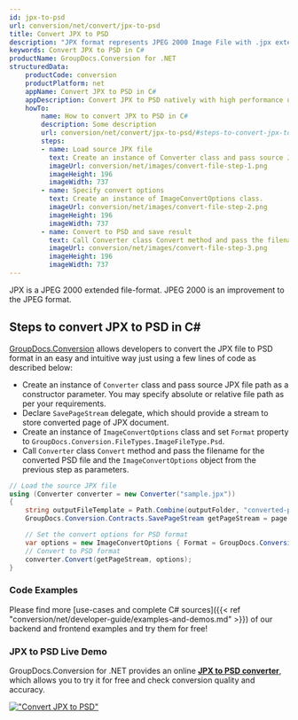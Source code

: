 ```yaml
---
id: jpx-to-psd
url: conversion/net/convert/jpx-to-psd
title: Convert JPX to PSD
description: "JPX format represents JPEG 2000 Image File with .jpx extension. Learn how to convert JPX to PSD file programmatically in C# language using GroupDocs.Conversion for .NET library."
keywords: Convert JPX to PSD in C#
productName: GroupDocs.Conversion for .NET
structuredData:
    productCode: conversion
    productPlatform: net
    appName: Convert JPX to PSD in C#
    appDescription: Convert JPX to PSD natively with high performance using C# language and server side GroupDocs.Conversion for .NET APIs, without the use of any software like Microsoft or Open Office.
    howTo:
        name: How to convert JPX to PSD in C# 
        description: Some description
        url: conversion/net/convert/jpx-to-psd/#steps-to-convert-jpx-to-psd-in-c
        steps:
        - name: Load source JPX file 
          text: Create an instance of Converter class and pass source JPX file path as a constructor parameter. You may specify absolute or relative file path as per your requirements. 
          imageUrl: conversion/net/images/convert-file-step-1.png
          imageHeight: 196
          imageWidth: 737
        - name: Specify convert options 
          text: Create an instance of ImageConvertOptions class.
          imageUrl: conversion/net/images/convert-file-step-2.png
          imageHeight: 196
          imageWidth: 737
        - name: Convert to PSD and save result 
          text: Call Converter class Convert method and pass the filename for the converted HTML file and the ImageConvertOptions object from the previous step as parameters.
          imageUrl: conversion/net/images/convert-file-step-3.png
          imageHeight: 196
          imageWidth: 737
---
```


JPX is a JPEG 2000 extended file-format. JPEG 2000 is an improvement to the JPEG format.

## Steps to convert JPX to PSD in C#

[GroupDocs.Conversion](https://products.groupdocs.com/conversion/net) allows developers to convert the JPX file to PSD format in an easy and intuitive way just using a few lines of code as described below:

* Create an instance of `Converter` class and pass source JPX file path as a constructor parameter. You may specify absolute or relative file path as per your requirements. 
* Declare `SavePageStream` delegate, which should provide a stream to store converted page of JPX document.
* Create an instance of `ImageConvertOptions` class and set `Format` property to `GroupDocs.Conversion.FileTypes.ImageFileType.Psd`.
* Call `Converter` class `Convert` method and pass the filename for the converted PSD file and the `ImageConvertOptions` object from the previous step as parameters.

```csharp
// Load the source JPX file
using (Converter converter = new Converter("sample.jpx"))
{
    string outputFileTemplate = Path.Combine(outputFolder, "converted-page-{0}.psd");
    GroupDocs.Conversion.Contracts.SavePageStream getPageStream = page => new FileStream(string.Format(outputFileTemplate, page), FileMode.Create);

    // Set the convert options for PSD format
    var options = new ImageConvertOptions { Format = GroupDocs.Conversion.FileTypes.ImageFileType.Psd };   
    // Convert to PSD format
    converter.Convert(getPageStream, options);
}
```

### Code Examples

Please find more [use-cases and complete C# sources]({{< ref "conversion/net/developer-guide/examples-and-demos.md" >}}) of our backend and frontend examples and try them for free!

### JPX to PSD Live Demo

GroupDocs.Conversion for .NET provides an online [**JPX to PSD converter**](https://products.groupdocs.app/conversion/jpx-to-psd), which allows you to try it for free and check conversion quality and accuracy.

[!["Convert JPX to PSD"](conversion/net/images/convert-to-psd/convert-jpx-to-psd.png)](https://products.groupdocs.app/conversion/jpx-to-psd)